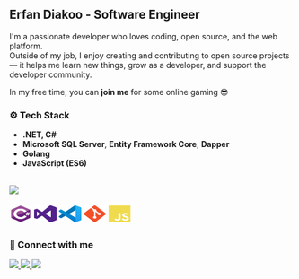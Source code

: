 ## Erfan Diakoo - Software Engineer

I'm a passionate developer who loves coding, open source, and the web platform.  
Outside of my job, I enjoy creating and contributing to open source projects — it helps me learn new things, grow as a developer, and support the developer community.

In my free time, you can **join me** for some online gaming 😎

### ⚙️ Tech Stack
- **.NET, C#**
- **Microsoft SQL Server**, **Entity Framework Core**, **Dapper**
- **Golang**
- **JavaScript (ES6)**

<br>

<div>
  <a href="https://github.com/erfandiakoo">
    <img height="180em" src="https://github-readme-stats.vercel.app/api/top-langs/?username=erfandiakoo&layout=compact&langs_count=5&theme=dark"/>
  </a>
</div>

<div style="display: inline_block"><br>
  <img align="center" alt="C#" height="30" width="40" src="https://raw.githubusercontent.com/devicons/devicon/master/icons/csharp/csharp-original.svg">
  <img align="center" alt="Visual Studio" height="30" width="40" src="https://raw.githubusercontent.com/devicons/devicon/master/icons/visualstudio/visualstudio-plain.svg">
  <img align="center" alt="VS Code" height="30" width="40" src="https://raw.githubusercontent.com/devicons/devicon/master/icons/vscode/vscode-original.svg">
  <img align="center" alt="Git" height="30" width="40" src="https://raw.githubusercontent.com/devicons/devicon/master/icons/git/git-plain.svg">
  <img align="center" alt="JavaScript" height="30" width="40" src="https://raw.githubusercontent.com/devicons/devicon/master/icons/javascript/javascript-plain.svg">
</div>

##

### 🔗 Connect with me
<div> 
  <a href="mailto:diakoo123@gmail.com">
    <img src="https://img.shields.io/badge/-Gmail-%23333?style=for-the-badge&logo=gmail&logoColor=white" target="_blank">
  </a>
  <a href="https://www.linkedin.com/in/erfandiakoo/" target="_blank">
    <img src="https://img.shields.io/badge/-LinkedIn-%230077B5?style=for-the-badge&logo=linkedin&logoColor=white" target="_blank">
  </a>
  <a href="https://dev.to/erfandiakoo" target="_blank">
    <img src="https://img.shields.io/badge/-dev.to-0A0A0A?style=for-the-badge&logo=devdotto&logoColor=white" target="_blank">
  </a>
</div>
